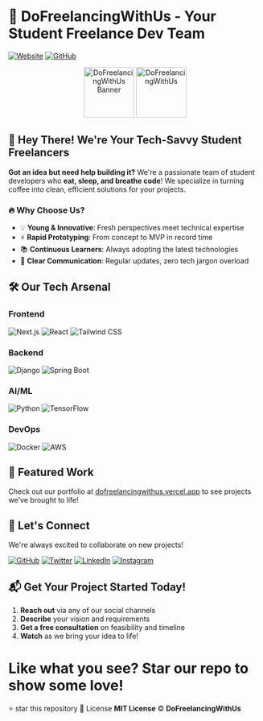 # 🚀 DoFreelancingWithUs - Your Student Freelance Dev Team  

[![Website](https://img.shields.io/badge/Visit-Our%20Website-blue?style=for-the-badge&logo=vercel)](https://dofreelancingwithus.vercel.app/)
[![GitHub](https://img.shields.io/badge/Star-Our%20Repo-yellow?style=for-the-badge&logo=github)](https://github.com/dofreelancingwithus/dofreelancingwithus)

<div align="center">
  <img src="https://dofreelancingwithus.vercel.app/dfwu.png" alt="DoFreelancingWithUs Banner" width="100">
  <img src="https://dofreelancingwithus.vercel.app/dofreelancingwithus.svg" alt="DoFreelancingWithUs" width="100">
</div>

## 👋 Hey There! We're Your Tech-Savvy Student Freelancers

**Got an idea but need help building it?** We're a passionate team of student developers who **eat, sleep, and breathe code**! We specialize in turning coffee into clean, efficient solutions for your projects.

### 🔥 Why Choose Us?
- 💡 **Young & Innovative**: Fresh perspectives meet technical expertise
- ⚡ **Rapid Prototyping**: From concept to MVP in record time
- 📚 **Continuous Learners**: Always adopting the latest technologies
- 💬 **Clear Communication**: Regular updates, zero tech jargon overload

## 🛠️ Our Tech Arsenal

### Frontend
![Next.js](https://img.shields.io/badge/Next.js-000000?style=for-the-badge&logo=nextdotjs)
![React](https://img.shields.io/badge/React-61DAFB?style=for-the-badge&logo=react&logoColor=white)
![Tailwind CSS](https://img.shields.io/badge/Tailwind_CSS-38B2AC?style=for-the-badge&logo=tailwind-css)

### Backend
![Django](https://img.shields.io/badge/Django-092E20?style=for-the-badge&logo=django)
![Spring Boot](https://img.shields.io/badge/Spring_Boot-6DB33F?style=for-the-badge&logo=spring)

### AI/ML
![Python](https://img.shields.io/badge/Python-3776AB?style=for-the-badge&logo=python)
![TensorFlow](https://img.shields.io/badge/TensorFlow-FF6F00?style=for-the-badge&logo=tensorflow)

### DevOps
![Docker](https://img.shields.io/badge/Docker-2496ED?style=for-the-badge&logo=docker)
![AWS](https://img.shields.io/badge/AWS-232F3E?style=for-the-badge&logo=amazon-aws)

## 🌟 Featured Work
Check out our portfolio at [dofreelancingwithus.vercel.app](https://dofreelancingwithus.vercel.app) to see projects we've brought to life!

## 💌 Let's Connect
We're always excited to collaborate on new projects!

[![GitHub](https://img.shields.io/badge/GitHub-181717?style=for-the-badge&logo=github)](https://github.com/dofreelancingwithus)
[![Twitter](https://img.shields.io/badge/Twitter-1DA1F2?style=for-the-badge&logo=twitter)](https://x.com/dofreelacing15)
[![LinkedIn](https://img.shields.io/badge/LinkedIn-0A66C2?style=for-the-badge&logo=linkedin)](https://www.linkedin.com/in/dofreelancingwithus)
[![Instagram](https://img.shields.io/badge/Instagram-E4405F?style=for-the-badge&logo=instagram)](https://www.instagram.com/dofreelancingwithus)

## 📬 Get Your Project Started Today!
1. **Reach out** via any of our social channels
2. **Describe** your vision and requirements
3. **Get a free consultation** on feasibility and timeline
4. **Watch** as we bring your idea to life!



# Like what you see? Star our repo to show some love!
⭐ star this repository
📜 License
**MIT License** © **DoFreelancingWithUs**  

```bash



